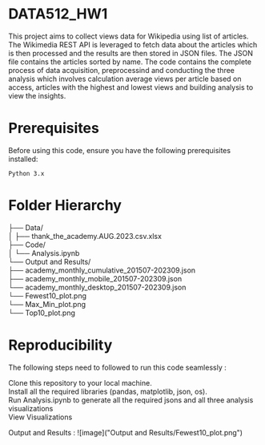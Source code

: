 # DATA512_HW1

This project aims to collect views data for Wikipedia using list of articles. The Wikimedia REST API is leveraged to fetch data about the articles which is then processed and the results are then stored in JSON files. The JSON file contains the articles sorted by name. The code contains the complete process of data acquisition, preprocessind and conducting the three analysis which involves calculation average views per article based on access, articles with the highest and lowest views and building analysis to view the insights.

# Prerequisites
Before using this code, ensure you have the following prerequisites installed:

    Python 3.x

# Folder Hierarchy

├── Data/<br>
│   ├── thank_the_academy.AUG.2023.csv.xlsx<br>
├── Code/<br>
│   └── Analysis.ipynb<br>
└── Output and Results/<br>
    ├── academy_monthly_cumulative_201507-202309.json<br>
    ├── academy_monthly_mobile_201507-202309.json<br>
    └── academy_monthly_desktop_201507-202309.json<br>
    └── Fewest10_plot.png<br>
    └── Max_Min_plot.png<br>
    └── Top10_plot.png<br>

# Reproducibility

The following steps need to followed to run this code seamlessly :

Clone this repository to your local machine.<br>
Install all the required libraries (pandas, matplotlib, json, os).<br>
Run Analysis.ipynb to generate all the required jsons and all three analysis visualizations<br>
View Visualizations<br>


Output and Results :
![image]("Output and Results/Fewest10_plot.png")
